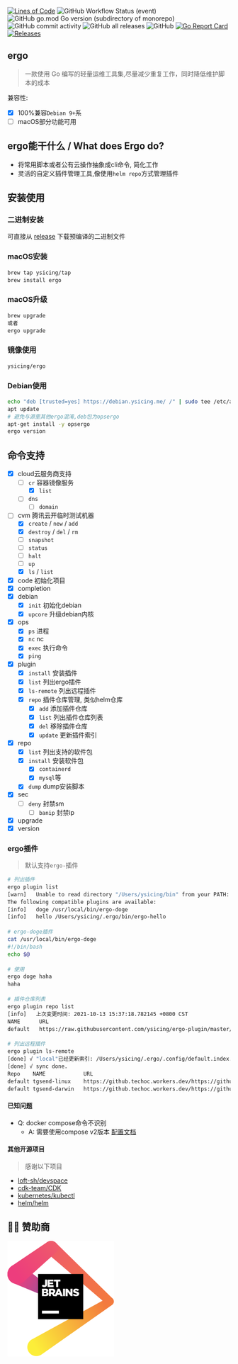 [![Lines of Code](https://sonarcloud.io/api/project_badges/measure?project=ysicing_ergo&metric=ncloc)](https://sonarcloud.io/dashboard?id=ysicing_ergo)
![GitHub Workflow Status (event)](https://img.shields.io/github/workflow/status/ysicing/ergo/tag?style=flat-square)
![GitHub go.mod Go version (subdirectory of monorepo)](https://img.shields.io/github/go-mod/go-version/ysicing/ergo?filename=go.mod&style=flat-square)
![GitHub commit activity](https://img.shields.io/github/commit-activity/w/ysicing/ergo?style=flat-square)
![GitHub all releases](https://img.shields.io/github/downloads/ysicing/ergo/total?style=flat-square)
![GitHub](https://img.shields.io/github/license/ysicing/ergo?style=flat-square)
[![Go Report Card](https://goreportcard.com/badge/ysicing/ergo)](https://goreportcard.com/report/ysicing/ergo)
[![Releases](https://img.shields.io/github/release-pre/ysicing/ergo.svg)](https://github.com/ysicing/ergo/releases)


## ergo

> 一款使用 Go 编写的轻量运维工具集,尽量减少重复工作，同时降低维护脚本的成本

兼容性:

- [x] 100%兼容`Debian 9+`系
- [ ] macOS部分功能可用

## ergo能干什么 / What does Ergo do?

- 将常用脚本或者公有云操作抽象成cli命令, 简化工作
- 灵活的自定义插件管理工具,像使用`helm repo`方式管理插件

## 安装使用

### 二进制安装

可直接从 [release](https://github.com/ysicing/ergo/releases) 下载预编译的二进制文件

### macOS安装

```bash
brew tap ysicing/tap
brew install ergo
```

### macOS升级

```bash
brew upgrade
或者
ergo upgrade
```

### 镜像使用

```bash
ysicing/ergo
```

### Debian使用

```bash
echo "deb [trusted=yes] https://debian.ysicing.me/ /" | sudo tee /etc/apt/sources.list.d/ergo.list
apt update
# 避免与源里其他ergo混淆,deb包为opsergo
apt-get install -y opsergo
ergo version
```

## 命令支持

- [x] cloud云服务商支持
  - [ ] `cr` 容器镜像服务
    - [x] `list`
  - [ ] `dns`
    - [ ] `domain`
- [ ] cvm 腾讯云开临时测试机器
  - [x] `create` / `new` / `add`
  - [x] `destroy` / `del` / `rm`
  - [ ] `snapshot`
  - [ ] `status`
  - [ ] `halt`
  - [ ] `up`
  - [x] `ls` / `list`
- [x] code 初始化项目
- [x] completion
- [x] debian
  - [x] `init` 初始化debian
  - [x] `upcore` 升级debian内核
- [x] ops
  - [x] `ps` 进程
  - [x] `nc` nc
  - [x] `exec` 执行命令
  - [x] `ping`
- [x] plugin
  - [x] `install` 安装插件
  - [x] `list` 列出ergo插件
  - [x] `ls-remote` 列出远程插件
  - [x] `repo` 插件仓库管理, 类似helm仓库
     - [x] `add` 添加插件仓库
     - [x] `list` 列出插件仓库列表
     - [x] `del` 移除插件仓库
     - [x] `update` 更新插件索引
- [x] repo
  - [x] `list` 列出支持的软件包
  - [x] `install` 安装软件包
    - [x] `containerd`
    - [x] `mysql`等
  - [x] `dump` dump安装脚本 
- [x] sec
  - [ ] `deny` 封禁sm
    - [ ] `banip` 封禁ip
- [x] upgrade
- [x] version

### ergo插件

> 默认支持`ergo-`插件

```bash
# 列出插件
ergo plugin list
[warn]   Unable to read directory "/Users/ysicing/bin" from your PATH: open /Users/ysicing/bin: no such file or directory. Skipping...
The following compatible plugins are available:
[info]   doge /usr/local/bin/ergo-doge
[info]   hello /Users/ysicing/.ergo/bin/ergo-hello

# ergo-doge插件
cat /usr/local/bin/ergo-doge                                   
#!/bin/bash
echo $@

# 使用
ergo doge haha  
haha

# 插件仓库列表
ergo plugin repo list
[info]   上次变更时间: 2021-10-13 15:37:18.782145 +0800 CST
NAME      URL                                                           
default   https://raw.githubusercontent.com/ysicing/ergo-plugin/master/default.yaml

# 列出远程插件
ergo plugin ls-remote 
[done] √ "local"已经更新索引: /Users/ysicing/.ergo/.config/default.index.yaml
[done] √ sync done.
Repo    NAME            URL                                                                                                             Desc                                                    Available
default tgsend-linux    https://github.techoc.workers.dev/https://github.com/mritd/tgsend/releases/download/v1.0.1/tgsend_linux_amd64   一个 Telegram 推送的小工具，用于调用 Bot API 发送告警等 false    
default tgsend-darwin   https://github.techoc.workers.dev/https://github.com/mritd/tgsend/releases/download/v1.0.1/tgsend_darwin_amd64  一个 Telegram 推送的小工具，用于调用 Bot API 发送告警等 true   
```

#### 已知问题

- Q: docker compose命令不识别
  - A: 需要使用compose v2版本 [配置文档](https://github.com/docker/compose#linux)

#### 其他开源项目

> 感谢以下项目

- [loft-sh/devspace](https://github.com/loft-sh/devspace)
- [cdk-team/CDK](https://github.com/cdk-team/CDK)
- [kubernetes/kubectl](https://github.com/kubernetes/kubernetes)
- [helm/helm](https://github.com/helm/helm)

## 🎉🎉 赞助商

[![jetbrains](docs/jetbrains.svg)](https://www.jetbrains.com/?from=ergo)
